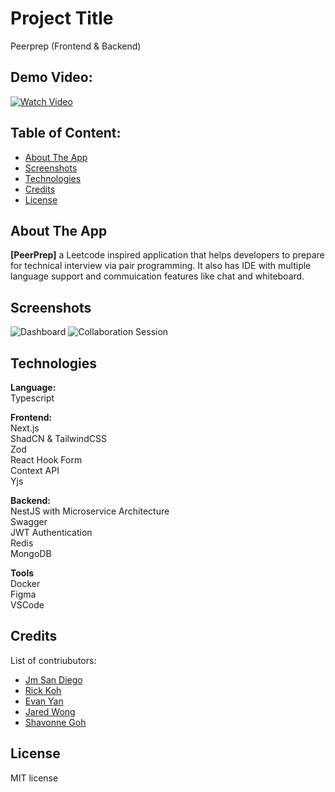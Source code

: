 # Project Title

Peerprep (Frontend & Backend)

## Demo Video:

[![Watch Video](https://i.imgur.com/pgKZSjG.png)](https://youtu.be/LQB32xuau_g)

## Table of Content:

- [About The App](#about-the-app)
- [Screenshots](#screenshots)
- [Technologies](#technologies)
  <!-- - [Setup](#setup) -->
  <!-- - [Status / Features](#status) -->
- [Credits](#credits)
- [License](#license)

## About The App

**[PeerPrep]** a Leetcode inspired application that helps developers to prepare for technical interview via pair programming. It also has IDE with multiple language support and commuication features like chat and whiteboard.

## Screenshots

![Dashboard](https://i.imgur.com/UgfxgBj.png)
![Collaboration Session](https://i.imgur.com/ld47RjC.png)

## Technologies

**Language:**\
Typescript

**Frontend:**\
Next.js\
ShadCN & TailwindCSS\
Zod\
React Hook Form\
Context API\
Yjs

**Backend:**\
NestJS with Microservice Architecture\
Swagger\
JWT Authentication\
Redis\
MongoDB

**Tools**\
Docker\
Figma\
VSCode

<!-- ## Setup

- Note: Make sure to have Node  installed and docker before starting.
- After setting up and running the backend api download or clone this repository
- run `yarn` to install the project's dependencies
- create a `.env` file in the root project directory and add `REACT_APP_API_ENDPOINT="<backend-url>"` (if backend is ran locally, the url would be `"http://localhost:8080"` port can vary depening on your local configuration when starting the backend)
- run `yarn start` to start the application, assuming the backend is already running. -->

## Credits

List of contriubutors:

- [Jm San Diego](https://github.com/jmsandiegoo)
- [Rick Koh](https://github.com/rickkoh)
- [Evan Yan](https://github.com/evanyan13)
- [Jared Wong](https://github.com/Jajared)
- [Shavonne Goh](https://github.com/shavonneg)

## License

MIT license
